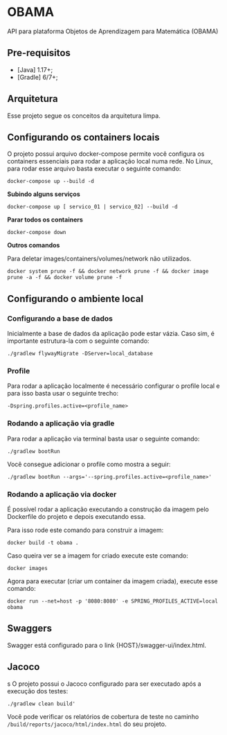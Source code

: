 # OBAMA
API para plataforma Objetos de Aprendizagem para Matemática (OBAMA)

## Pre-requisitos
* [Java] 1.17+;
* [Gradle] 6/7+;

## Arquitetura

Esse projeto segue os conceitos da arquitetura limpa.

## Configurando os containers locais

O projeto possui arquivo docker-compose permite você configura os containers essenciais para rodar a aplicação local numa rede. No Linux, para rodar esse arquivo basta executar o seguinte comando:

```shell
docker-compose up --build -d
```

**Subindo alguns serviços**

```shell
docker-compose up [ servico_01 | servico_02] --build -d
```

**Parar todos os containers**

```shell
docker-compose down
```

**Outros comandos**

Para deletar images/containers/volumes/network não utilizados.

```shell
docker system prune -f && docker network prune -f && docker image prune -a -f && docker volume prune -f
```

## Configurando o ambiente local

### Configurando a base de dados

Inicialmente a base de dados da aplicação pode estar vázia. Caso sim, é importante estrutura-la com o seguinte comando:

```shell
./gradlew flywayMigrate -DServer=local_database
```


### Profile

Para rodar a aplicação localmente é necessário configurar o profile local e para isso basta usar o seguinte trecho:

```
-Dspring.profiles.active=<profile_name>
```

### Rodando a aplicação via gradle

Para rodar a aplicação via terminal basta usar o seguinte comando:

```
./gradlew bootRun
```

Você consegue adicionar o profile como mostra a seguir:

```
./gradlew bootRun --args='--spring.profiles.active=<profile_name>'
```

### Rodando a aplicação via docker

É possível rodar a aplicação executando a construção da imagem pelo Dockerfile do projeto e depois executando essa.

Para isso rode este comando para construir a imagem:

```
docker build -t obama .
```

Caso queira ver se a imagem for criado execute este comando:

```
docker images
```

Agora para executar (criar um container da imagem criada), execute esse comando:

```
docker run --net=host -p '8080:8080' -e SPRING_PROFILES_ACTIVE=local obama
```

## Swaggers

Swagger está configurado para o link {HOST}/swagger-ui/index.html.

## Jacoco
s
O projeto possui o Jacoco configurado para ser executado após a execução dos testes:

```
./gradlew clean build'
```

Você pode verificar os relatórios de cobertura de teste no caminho `/build/reports/jacoco/html/index.html` do seu projeto.

